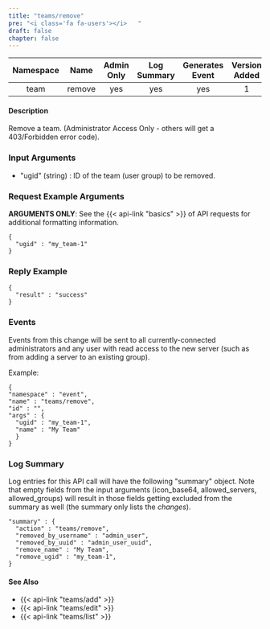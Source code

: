 ```yaml
---
title: "teams/remove"
pre: "<i class='fa fa-users'></i>	"
draft: false
chapter: false
---
```


| Namespace | Name | Admin Only | Log Summary | Generates Event | Version Added
|:----------------:|:--------:|:--------:|:--------:|:--------:|:---:|
| team | remove | yes | yes | yes | 1 |

#### Description
Remove a team. (Administrator Access Only - others will get a 403/Forbidden error code).

### Input Arguments
* "ugid" (string) : ID of the team (user group) to be removed.


### Request Example Arguments
**ARGUMENTS ONLY**: See the {{< api-link "basics" >}} of API requests for additional formatting information.

```
{
  "ugid" : "my_team-1"
}
```

### Reply Example
```
{
  "result" : "success"
}
```

### Events
Events from this change will be sent to all currently-connected administrators and any user with read access to the new server (such as from adding a server to an existing group).

Example:
```
{
"namespace" : "event",
"name" : "teams/remove",
"id" : "",
"args" : {
  "ugid" : "my_team-1",
  "name" : "My Team"
  }
}
```

### Log Summary
Log entries for this API call will have the following "summary" object. Note that empty fields from the input arguments (icon_base64, allowed_servers, allowed_groups) will result in those fields getting excluded from the summary as well (the summary only lists the *changes*).

```
"summary" : {
  "action" : "teams/remove",
  "removed_by_username" : "admin_user",
  "removed_by_uuid" : "admin_user_uuid",
  "remove_name" : "My Team",
  "remove_ugid" : "my_team-1",
}
```

#### See Also
* {{< api-link "teams/add" >}}
* {{< api-link "teams/edit" >}}
* {{< api-link "teams/list" >}}
